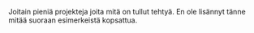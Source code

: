 Joitain pieniä projekteja joita mitä on tullut tehtyä.
En ole lisännyt tänne mitää suoraan esimerkeistä kopsattua.
